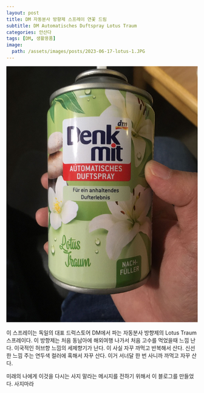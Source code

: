 ```yaml
---
layout: post
title: DM 자동분사 방향제 스프레이 연꽃 드림
subtitle: DM Automatisches Duftspray Lotus Traum
categories: 안산다
tags: [DM, 생활용품]
image:
  path: /assets/images/posts/2023-06-17-lotus-1.JPG
---
```


![Lotus Traum](/assets/images/posts/2023-06-17-lotus-1.JPG)

이 스프레이는 독일의 대표 드럭스토어 DM에서 파는 자동분사 방향제의 Lotus Traum 스프레이다. 이 방향제는 처음 동남아에 해외여행 나가서 처음 고수를 먹었을때 느낌 난다. 이국적인 허브향 느낌의 세제향기가 난다. 이 사실 자꾸 까먹고 반복해서 산다. 신선한 느낌 주는 연두색 컬러에 혹해서 자꾸 산다. 이거 서너달 한 번 사니까 까먹고 자꾸 산다.

미래의 나에게 이것을 다시는 사지 말라는 메시지를 전하기 위해서 이 블로그를 만들었다. 사지마라
